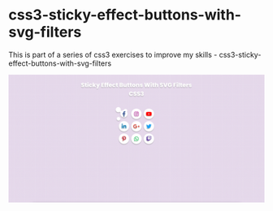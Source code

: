# css3-sticky-effect-buttons-with-svg-filters
This is part of a series of css3 exercises to improve my skills - css3-sticky-effect-buttons-with-svg-filters

![Screenshot](css3-sticky-effect-buttons-with-svg-filters.png)
